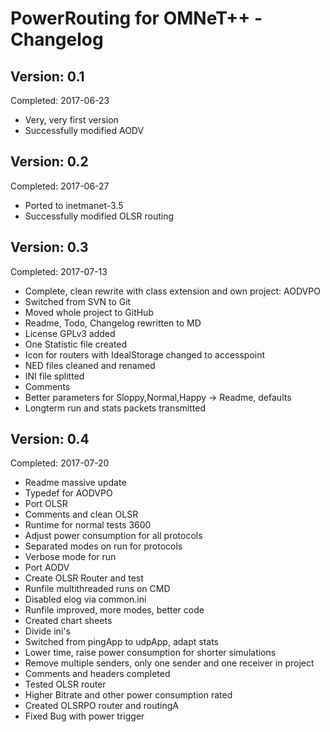 PowerRouting for OMNeT++ - Changelog
====================================


Version: 0.1
------------

Completed: 2017-06-23

* Very, very first version
* Successfully modified AODV


Version: 0.2
------------

Completed: 2017-06-27

* Ported to inetmanet-3.5
* Successfully modified OLSR routing


Version: 0.3
------------

Completed: 2017-07-13

* Complete, clean rewrite with class extension and own project: AODVPO
* Switched from SVN to Git
* Moved whole project to GitHub
* Readme, Todo, Changelog rewritten to MD
* License GPLv3 added 
* One Statistic file created
* Icon for routers with IdealStorage changed to accesspoint
* NED files cleaned and renamed
* INI file splitted
* Comments
* Better parameters for Sloppy,Normal,Happy -> Readme, defaults
* Longterm run and stats packets transmitted


Version: 0.4
------------

Completed: 2017-07-20

* Readme massive update
* Typedef for AODVPO
* Port OLSR
* Comments and clean OLSR
* Runtime for normal tests 3600
* Adjust power consumption for all protocols
* Separated modes on run for protocols
* Verbose mode for run
* Port AODV
* Create OLSR Router and test
* Runfile multithreaded runs on CMD
* Disabled elog via common.ini
* Runfile improved, more modes, better code
* Created chart sheets
* Divide ini's
* Switched from pingApp to udpApp, adapt stats
* Lower time, raise power consumption for shorter simulations
* Remove multiple senders, only one sender and one receiver in project
* Comments and headers completed
* Tested OLSR router
* Higher Bitrate and other power consumption rated
* Created OLSRPO router and routingA
* Fixed Bug with power trigger
